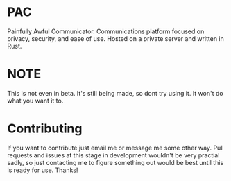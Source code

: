 # PAC
Painfully Awful Communicator. Communications platform focused on privacy, security, and ease of use. Hosted on a private server and written in Rust.

# NOTE
This is not even in beta. It's still being made, so dont try using it. It won't do what you want it to.

# Contributing
If you want to contribute just email me or message me some other way. Pull requests and issues at this stage in development wouldn't be very practial sadly, so just contacting me to figure something out would be best until this is ready for use. Thanks!
